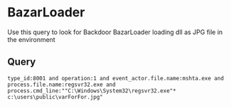 # BazarLoader

Use this query to look for Backdoor BazarLoader loading dll as JPG file in the environment

## Query
```
type_id:8001 and operation:1 and event_actor.file.name:mshta.exe and process.file.name:regsvr32.exe and process.cmd_line:""C:\Windows\System32\regsvr32.exe"* c:\users\public\varForFor.jpg"

```
